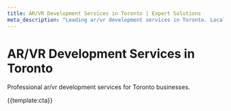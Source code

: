 ```yaml
---
title: AR/VR Development Services in Toronto | Expert Solutions
meta_description: "Leading ar/vr development services in Toronto. Local expertise, proven results, competitive rates."
---
```


# AR/VR Development Services in Toronto

Professional ar/vr development services for Toronto businesses.

{{template:cta}}
